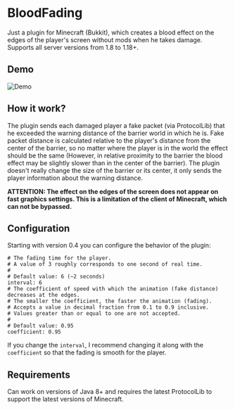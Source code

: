 # BloodFading

Just a plugin for Minecraft (Bukkit), which creates a blood effect on the edges of the player's screen without mods when he takes damage. Supports all server versions from 1.8 to 1.18+. 

## Demo

![Demo](demo.gif)

## How it work?

The plugin sends each damaged player a fake packet (via ProtocolLib) that he exceeded the warning distance of the barrier world in which he is. Fake packet distance is calculated relative to the player's distance from the center of the barrier, so no matter where the player is in the world the effect should be the same (However, in relative proximity to the barrier the blood effect may be slightly slower than in the center of the barrier). The plugin doesn't really change the size of the barrier or its center, it only sends the player information about the warning distance.

**ATTENTION: The effect on the edges of the screen does not appear on fast graphics settings. This is a limitation of the client of Minecraft, which can not be bypassed.**

## Configuration

Starting with version 0.4 you can configure the behavior of the plugin:

```
# The fading time for the player.
# A value of 3 roughly corresponds to one second of real time.
#
# Default value: 6 (~2 seconds)
interval: 6
# The coefficient of speed with which the animation (fake distance) decreases at the edges.
# The smaller the coefficient, the faster the animation (fading).
# Accepts a value in decimal fraction from 0.1 to 0.9 inclusive.
# Values greater than or equal to one are not accepted.
#
# Default value: 0.95
coefficient: 0.95
```

If you change the `interval`, I recommend changing it along with the `coefficient` so that the fading is smooth for the player.

## Requirements

Can work on versions of Java 8+ and requires the latest ProtocolLib to support the latest versions of Minecraft.
